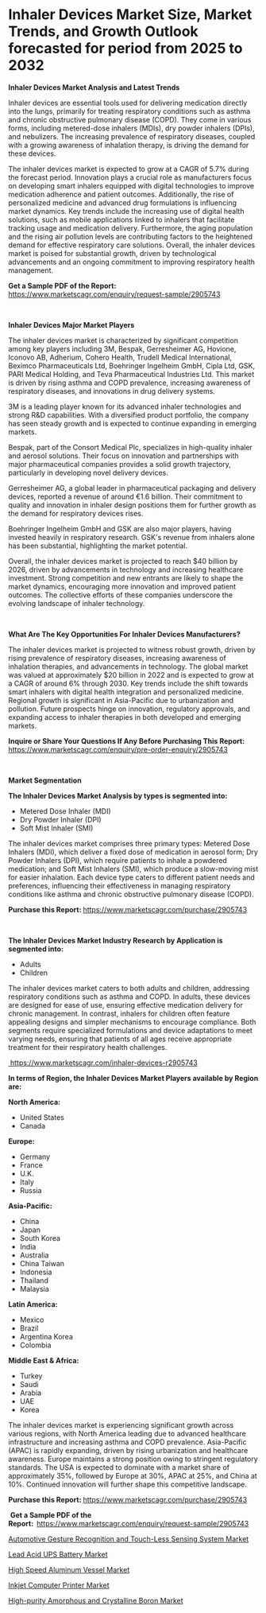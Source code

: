 <p><h1>Inhaler Devices Market Size, Market Trends, and Growth Outlook forecasted for period from 2025 to 2032</h1></p><p><strong>Inhaler Devices Market Analysis and Latest Trends</strong></p>
<p><p>Inhaler devices are essential tools used for delivering medication directly into the lungs, primarily for treating respiratory conditions such as asthma and chronic obstructive pulmonary disease (COPD). They come in various forms, including metered-dose inhalers (MDIs), dry powder inhalers (DPIs), and nebulizers. The increasing prevalence of respiratory diseases, coupled with a growing awareness of inhalation therapy, is driving the demand for these devices.</p><p>The inhaler devices market is expected to grow at a CAGR of 5.7% during the forecast period. Innovation plays a crucial role as manufacturers focus on developing smart inhalers equipped with digital technologies to improve medication adherence and patient outcomes. Additionally, the rise of personalized medicine and advanced drug formulations is influencing market dynamics. Key trends include the increasing use of digital health solutions, such as mobile applications linked to inhalers that facilitate tracking usage and medication delivery. Furthermore, the aging population and the rising air pollution levels are contributing factors to the heightened demand for effective respiratory care solutions. Overall, the inhaler devices market is poised for substantial growth, driven by technological advancements and an ongoing commitment to improving respiratory health management.</p></p>
<p><strong>Get a Sample PDF of the Report:&nbsp;</strong> <a href="https://www.marketscagr.com/enquiry/request-sample/2905743?utm_campaign=2095&utm_medium=2&utm_source=Github&utm_content=ia&utm_term=12032025&utm_id=inhaler-devices">https://www.marketscagr.com/enquiry/request-sample/2905743</a></p>
<p>&nbsp;</p>
<p><strong>Inhaler Devices Major Market Players</strong></p>
<p><p>The inhaler devices market is characterized by significant competition among key players including 3M, Bespak, Gerresheimer AG, Hovione, Iconovo AB, Adherium, Cohero Health, Trudell Medical International, Beximco Pharmaceuticals Ltd, Boehringer Ingelheim GmbH, Cipla Ltd, GSK, PARI Medical Holding, and Teva Pharmaceutical Industries Ltd. This market is driven by rising asthma and COPD prevalence, increasing awareness of respiratory diseases, and innovations in drug delivery systems.</p><p>3M is a leading player known for its advanced inhaler technologies and strong R&D capabilities. With a diversified product portfolio, the company has seen steady growth and is expected to continue expanding in emerging markets.</p><p>Bespak, part of the Consort Medical Plc, specializes in high-quality inhaler and aerosol solutions. Their focus on innovation and partnerships with major pharmaceutical companies provides a solid growth trajectory, particularly in developing novel delivery devices.</p><p>Gerresheimer AG, a global leader in pharmaceutical packaging and delivery devices, reported a revenue of around €1.6 billion. Their commitment to quality and innovation in inhaler design positions them for further growth as the demand for respiratory devices rises.</p><p>Boehringer Ingelheim GmbH and GSK are also major players, having invested heavily in respiratory research. GSK's revenue from inhalers alone has been substantial, highlighting the market potential.</p><p>Overall, the inhaler devices market is projected to reach $40 billion by 2026, driven by advancements in technology and increasing healthcare investment. Strong competition and new entrants are likely to shape the market dynamics, encouraging more innovation and improved patient outcomes. The collective efforts of these companies underscore the evolving landscape of inhaler technology.</p></p>
<p>&nbsp;</p>
<p><strong>What Are The Key Opportunities For Inhaler Devices Manufacturers?</strong></p>
<p><p>The inhaler devices market is projected to witness robust growth, driven by rising prevalence of respiratory diseases, increasing awareness of inhalation therapies, and advancements in technology. The global market was valued at approximately $20 billion in 2022 and is expected to grow at a CAGR of around 6% through 2030. Key trends include the shift towards smart inhalers with digital health integration and personalized medicine. Regional growth is significant in Asia-Pacific due to urbanization and pollution. Future prospects hinge on innovation, regulatory approvals, and expanding access to inhaler therapies in both developed and emerging markets.</p></p>
<p><strong>Inquire or Share Your Questions If Any Before Purchasing This Report:</strong> <a href="https://www.marketscagr.com/enquiry/pre-order-enquiry/2905743?utm_campaign=2095&utm_medium=2&utm_source=Github&utm_content=ia&utm_term=12032025&utm_id=inhaler-devices">https://www.marketscagr.com/enquiry/pre-order-enquiry/2905743</a></p>
<p>&nbsp;</p>
<p><strong>Market Segmentation</strong></p>
<p><strong>The Inhaler Devices Market Analysis by types is segmented into:</strong></p>
<p><ul><li>Metered Dose Inhaler (MDI)</li><li>Dry Powder Inhaler (DPI)</li><li>Soft Mist Inhaler (SMI)</li></ul></p>
<p><p>The inhaler devices market comprises three primary types: Metered Dose Inhalers (MDI), which deliver a fixed dose of medication in aerosol form; Dry Powder Inhalers (DPI), which require patients to inhale a powdered medication; and Soft Mist Inhalers (SMI), which produce a slow-moving mist for easier inhalation. Each device type caters to different patient needs and preferences, influencing their effectiveness in managing respiratory conditions like asthma and chronic obstructive pulmonary disease (COPD).</p></p>
<p><strong>Purchase this Report:&nbsp;</strong><a href="https://www.marketscagr.com/purchase/2905743?utm_campaign=2095&utm_medium=2&utm_source=Github&utm_content=ia&utm_term=12032025&utm_id=inhaler-devices">https://www.marketscagr.com/purchase/2905743</a></p>
<p>&nbsp;</p>
<p><strong>The Inhaler Devices Market Industry Research by Application is segmented into:</strong></p>
<p><ul><li>Adults</li><li>Children</li></ul></p>
<p><p>The inhaler devices market caters to both adults and children, addressing respiratory conditions such as asthma and COPD. In adults, these devices are designed for ease of use, ensuring effective medication delivery for chronic management. In contrast, inhalers for children often feature appealing designs and simpler mechanisms to encourage compliance. Both segments require specialized formulations and device adaptations to meet varying needs, ensuring that patients of all ages receive appropriate treatment for their respiratory health challenges.</p></p>
<p><a href="https://www.marketscagr.com/inhaler-devices-r2905743?utm_campaign=2095&utm_medium=2&utm_source=Github&utm_content=ia&utm_term=12032025&utm_id=inhaler-devices">&nbsp;https://www.marketscagr.com/inhaler-devices-r2905743</a></p>
<p><strong>In terms of Region, the Inhaler Devices Market Players available by Region are:</strong></p>
<p>
    <p> <strong> North America: </strong>
        <ul>
            <li>United States</li>
            <li>Canada</li>
        </ul>
        </p> 
    <p> <strong> Europe: </strong>
        <ul>
            <li>Germany</li>
            <li>France</li>
            <li>U.K.</li>
            <li>Italy</li>
            <li>Russia</li>
        </ul>
        </p> 
    <p> <strong> Asia-Pacific: </strong>
        <ul>
            <li>China</li>
            <li>Japan</li>
            <li>South Korea</li>
            <li>India</li>
            <li>Australia</li>
            <li>China Taiwan</li>
            <li>Indonesia</li>
            <li>Thailand</li>
            <li>Malaysia</li>
        </ul>
        </p> 
    <p> <strong> Latin America: </strong>
        <ul>
            <li>Mexico</li>
            <li>Brazil</li>
            <li>Argentina Korea</li>
            <li>Colombia</li>
        </ul>
        </p> 
    <p> <strong> Middle East & Africa: </strong>
        <ul>
            <li>Turkey</li>
            <li>Saudi</li>
            <li>Arabia</li>
            <li>UAE</li>
            <li>Korea</li>
        </ul>
    </p>
    </p>
<p><p>The inhaler devices market is experiencing significant growth across various regions, with North America leading due to advanced healthcare infrastructure and increasing asthma and COPD prevalence. Asia-Pacific (APAC) is rapidly expanding, driven by rising urbanization and healthcare awareness. Europe maintains a strong position owing to stringent regulatory standards. The USA is expected to dominate with a market share of approximately 35%, followed by Europe at 30%, APAC at 25%, and China at 10%. Continued innovation will further shape this competitive landscape.</p></p>
<p><strong>Purchase this Report: </strong><a href="https://www.marketscagr.com/purchase/2905743?utm_campaign=2095&utm_medium=2&utm_source=Github&utm_content=ia&utm_term=12032025&utm_id=inhaler-devices">https://www.marketscagr.com/purchase/2905743</a></p>
<p>&nbsp;<strong>Get a Sample PDF of the Report:&nbsp;&nbsp;</strong><a href="https://www.marketscagr.com/enquiry/request-sample/2905743?utm_campaign=2095&utm_medium=2&utm_source=Github&utm_content=ia&utm_term=12032025&utm_id=inhaler-devices">https://www.marketscagr.com/enquiry/request-sample/2905743</a></p>
<p><strong></strong></p>
<p><p><a href="https://github.com/siertnamba7u/Market-Research-Report-List-1/blob/main/automotive-gesture-recognition-and-touch-less-sensing-system-market.md?utm_campaign=2095&utm_medium=2&utm_source=Github&utm_content=ia&utm_term=12032025&utm_id=inhaler-devices">Automotive Gesture Recognition and Touch-Less Sensing System Market</a></p><p><a href="https://github.com/pilukypalis/Market-Research-Report-List-1/blob/main/lead-acid-ups-battery-market.md?utm_campaign=2095&utm_medium=2&utm_source=Github&utm_content=ia&utm_term=12032025&utm_id=inhaler-devices">Lead Acid UPS Battery Market</a></p><p><a href="https://github.com/zakkistuey/Market-Research-Report-List-1/blob/main/high-speed-aluminum-vessel-market.md?utm_campaign=2095&utm_medium=2&utm_source=Github&utm_content=ia&utm_term=12032025&utm_id=inhaler-devices">High Speed Aluminum Vessel Market</a></p><p><a href="https://github.com/boyertrull4r/Market-Research-Report-List-1/blob/main/inkjet-computer-printer-market.md?utm_campaign=2095&utm_medium=2&utm_source=Github&utm_content=ia&utm_term=12032025&utm_id=inhaler-devices">Inkjet Computer Printer Market</a></p><p><a href="https://github.com/jugutstam/Market-Research-Report-List-1/blob/main/high-purity-amorphous-and-crystalline-boron-market.md?utm_campaign=2095&utm_medium=2&utm_source=Github&utm_content=ia&utm_term=12032025&utm_id=inhaler-devices">High-purity Amorphous and Crystalline Boron Market</a></p></p>